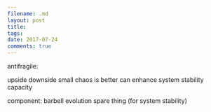 ```yaml
---
filename: .md
layout: post
title: 
tags:
date: 2017-07-24 
comments: true
---
```


antifragile:

upside downside
small chaos is better
can enhance system stability capacity

component:
barbell
evolution
spare thing (for system stability)